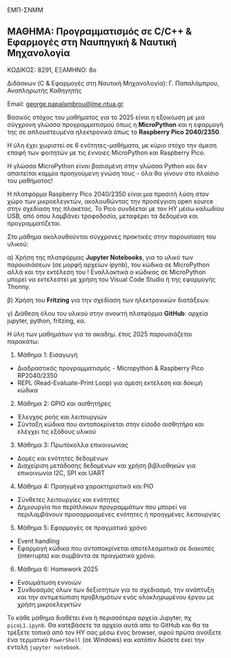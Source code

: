 ΕΜΠ-ΣΝΜΜ

<h2>ΜΑΘΗΜΑ: Προγραμματισμός σε C/C++ & Εφαρμογές στη Ναυπηγική & Ναυτική Μηχανολογία </h2>

ΚΩΔΙΚΟΣ: 8291, ΕΞΑΜΗΝΟ: 8ο 

Διδάσκων (C & Εφαρμογές στη Ναυτική Μηχανολογία): Γ. Παπαλάμπρου, Αναπληρωτής Καθηγητής

Email: george.papalambrou@lme.ntua.gr



Βασικός στόχος του μαθήματος για το 2025 είναι η εξοικίωση με μια σύγχρονη γλώσσα προγραμματισμού όπως η **MicroPython** 
και η εφαρμογή της σε απλουστευμένα ηλεκτρονικά όπως το **Raspberry Pico 2040/2350**.

Η ύλη έχει χωριστεί σε 6 ενότητες-μαθήματα, με κύριο στόχο την άμεση επαφή των φοιτητών με τις έννοιες MicroPython και Raspberry Pico.

Η γλώσσα MicroPython είναι βασισμένη στην γλώσσα Python και δεν απαιτείται καμμία προηγούμενη γνώση τους - όλα θα γίνουν στο πλαίσιο του μαθήματος!

Η πλατφόρμα Raspberry Pico 2040/2350 είναι μια προσιτή λύση στον χώρο των μικροελεγκτών, ακολουθώντας την προσέγγιση open source στην σχεδίαση της πλακέτας. To Pico συνδέεται με τον ΗΥ μέσω καλωδίου USB, από όπου λαμβάνει τροφοδοσία, μεταφέρει τα δεδομένα και προγραμματίζεται.

Στο μάθημα ακολουθούνται σύγχρονες πρακτικές στην παρουσίαση του υλικού: 

α) Χρήση της πλατφόρμας **Jupyter Notebooks**, για το υλικό των παρουσιάσεων (σε μορφή αρχείων ipynb), του κώδικα σε MicroPython 
αλλά και την εκτέλεση του ! 
Εναλλακτικά  ο κώδικας σε MicroPython μπορεί να εκτελεστεί με χρήση του Visual Code Studio ή της εφαρμογής Thonny.

β) Χρήση του **Fritzing** για την σχεδίαση των ηλεκτρονικών διατάξεων.

γ) Διάθεση όλου του υλικού στην ανοικτή πλατφόρμα **GitHub**: αρχεία jupyter, python, fritzing, κα.


Η ύλη των μαθημάτων για το ακαδημ. έτος 2025 παρουσιάζεται παρακάτω:

1. Μάθημα 1: Εισαγωγή
- Διαδραστικός προγραμματισμός - Micropython & Raspberry Pico RP2040/2350
- REPL (Read-Evaluate-Print Loop) για άμεση εκτέλεση και δοκιμή κώδικα
2. Μάθημα 2: GPIO και αισθητήρες
- Έλεγχος ροής και λειτουργιών
- Σύνταξη κώδικα που ανταποκρίνεται στην είσοδο αισθητήρα και ελέγχει τις εξόδους υλικού
3. Μάθημα 3: Πρωτόκολλα επικοινωνίας
- Δομές και ενότητες δεδομένων
- Διαχείριση μετάδοσης δεδομένων και χρήση βιβλιοθηκών για επικοινωνία I2C, SPI και UART
4. Μάθημα 4: Προηγμένα χαρακτηριστικά και PIO
- Σύνθετες λειτουργίες και ενότητες
- Δημιουργία πιο περίπλοκων προγραμμάτων που μπορεί να περιλαμβάνουν προσαρμοσμένες ενότητες ή προηγμένες λειτουργίες
5. Μάθημα 5: Εφαρμογές σε πραγματικό χρόνο
- Event handling
- Εφαρμογή κώδικα που ανταποκρίνεται αποτελεσματικά σε διακοπές (interrupts) και συμβάντα σε πραγματικό χρόνο.
6. Μάθημα 6: Homework 2025
- Ενσωμάτωση εννοιών
- Συνδυασμός όλων των δεξιοτήτων για το σχεδιασμό, την ανάπτυξη και την αντιμετώπιση προβλημάτων ενός ολοκληρωμένου έργου με χρήση μικροελεγκτών


Το κάθε μάθημα διαθέτει ένα ή περισσότερα αρχεία Jupyter, πχ `picoL1.ipynb`. Θα κατεβάσετε τα αρχεία αυτά απο το GitHub και θα τα τρέξετε τοπικά από τον ΗΥ σας μέσω ένος browser, αφού πρώτα ανοίξετε ένα τερματικό `PowerShell` (σε Windows) και κατόπιν δώσετε εκεί την εντολή `jupyter notebook`.  
